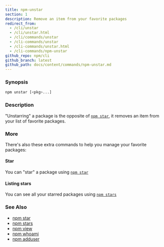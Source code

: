 ```yaml
---
title: npm-unstar
section: 1
description: Remove an item from your favorite packages
redirect_from:
  - /cli/unstar
  - /cli/unstar.html
  - /cli/commands/unstar
  - /cli-commands/unstar
  - /cli-commands/unstar.html
  - /cli-commands/npm-unstar
github_repo: npm/cli
github_branch: latest
github_path: docs/content/commands/npm-unstar.md
---
```


### Synopsis

```bash
npm unstar [<pkg>...]
```

### Description

"Unstarring" a package is the opposite of [`npm star`](/cli/v7/commands/npm-star),
it removes an item from your list of favorite packages.

### More

There's also these extra commands to help you manage your favorite packages:

#### Star

You can "star" a package using [`npm star`](/cli/v7/commands/npm-star)

#### Listing stars

You can see all your starred packages using [`npm stars`](/cli/v7/commands/npm-stars)

### See Also

* [npm star](/cli/v7/commands/npm-star)
* [npm stars](/cli/v7/commands/npm-stars)
* [npm view](/cli/v7/commands/npm-view)
* [npm whoami](/cli/v7/commands/npm-whoami)
* [npm adduser](/cli/v7/commands/npm-adduser)

